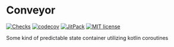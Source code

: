 # Conveyor

[![Checks](https://github.com/gustavkarlsson/conveyor/workflows/Checks/badge.svg?branch=master)](https://github.com/gustavkarlsson/conveyor/actions?query=workflow%3AChecks+branch%3Amaster+event%3Apush)
[![codecov](https://codecov.io/gh/gustavkarlsson/conveyor/branch/master/graph/badge.svg)](https://codecov.io/gh/gustavkarlsson/conveyor)
[![JitPack](https://jitpack.io/v/gustavkarlsson/conveyor.svg)](https://jitpack.io/#gustavkarlsson/conveyor)
[![MIT license](https://img.shields.io/badge/license-MIT-blue.svg)](https://github.com/gustavkarlsson/krate/blob/master/LICENSE.md)

Some kind of predictable state container utilizing kotlin coroutines
